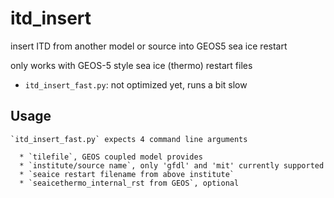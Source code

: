 # itd_insert

insert ITD from another model or source into GEOS5 sea ice restart

only works with GEOS-5 style sea ice (thermo) restart files 



*  `itd_insert_fast.py`: not optimized yet, runs a bit slow

## Usage

    `itd_insert_fast.py` expects 4 command line arguments
       
      * `tilefile`, GEOS coupled model provides
      * `institute/source name`, only 'gfdl' and 'mit' currently supported
      * `seaice restart filename from above institute`
      * `seaicethermo_internal_rst from GEOS`, optional
       
